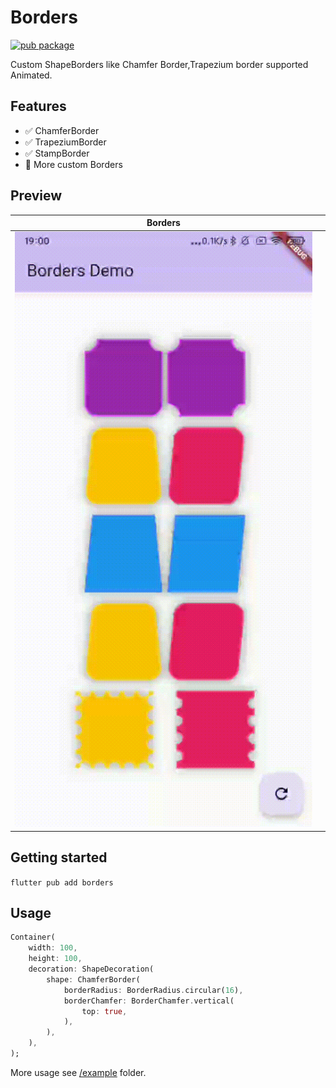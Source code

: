 Borders
===================================
<a href="https://pub.dev/packages/borders">
    <img src="https://img.shields.io/pub/v/borders.svg" alt="pub package" />
</a>

Custom ShapeBorders like Chamfer Border,Trapezium border supported Animated.

## Features

- ✅ ChamferBorder
- ✅ TrapeziumBorder
- ✅ StampBorder
- 🚧 More custom Borders

## Preview

|Borders| |
|:-:|:-:|
|![borders](preview/preview.gif)| |

## Getting started

`flutter pub add borders`

## Usage

```dart
Container(
    width: 100,
    height: 100,
    decoration: ShapeDecoration(
        shape: ChamferBorder(
            borderRadius: BorderRadius.circular(16),
            borderChamfer: BorderChamfer.vertical(
                top: true,
            ),
        ),
    ),
);
```

More usage see [/example](example/) folder.

